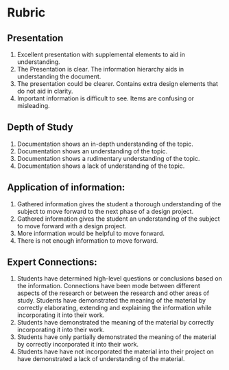 # Rubric

## Presentation
1. Excellent presentation with supplemental elements to aid in understanding.
2. The Presentation is clear. The information hierarchy aids in understanding the document.
3. The presentation could be clearer. Contains extra design elements that do not aid in clarity.
4. Important information is difficult to see. Items are confusing or misleading.

## Depth of Study
1. Documentation shows an in-depth understanding of the topic.
2. Documentation shows an understanding of the topic.
3. Documentation shows a rudimentary understanding of the topic.
4. Documentation shows a lack of understanding of the topic.

## Application of information:
1. Gathered information gives the student a thorough understanding of the subject to move forward to the next phase of a design project.
2. Gathered information gives the student an understanding of the subject to move forward with a design project.
3. More information would be helpful to move forward.
4. There is not enough information to move forward.

## Expert Connections:
1. Students have determined high-level questions or conclusions based on the information. Connections have been mode between different aspects of the research or between the research and other areas of study. Students have demonstrated the meaning of the material by correctly elaborating, extending and explaining the information while incorporating it into their work.
2. Students have demonstrated the meaning of the material by correctly incorporating it into their work.
3. Students have only partially demonstrated the meaning of the material by correctly incorporated it into their work.
4. Students have have not incorporated the material into their project on have demonstrated a lack of understanding of the material.
